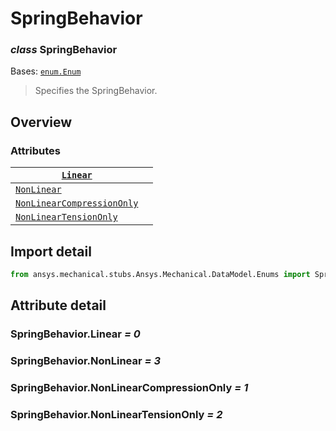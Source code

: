 # SpringBehavior

### *class* SpringBehavior

Bases: [`enum.Enum`](https://docs.python.org/3/library/enum.html#enum.Enum)

> Specifies the SpringBehavior.

> <!-- !! processed by numpydoc !! -->

## Overview

### Attributes

| [`Linear`](#SpringBehavior.Linear)                                     |    |
|------------------------------------------------------------------------|----|
| [`NonLinear`](#SpringBehavior.NonLinear)                               |    |
| [`NonLinearCompressionOnly`](#SpringBehavior.NonLinearCompressionOnly) |    |
| [`NonLinearTensionOnly`](#SpringBehavior.NonLinearTensionOnly)         |    |

## Import detail

```python
from ansys.mechanical.stubs.Ansys.Mechanical.DataModel.Enums import SpringBehavior
```

## Attribute detail

### SpringBehavior.Linear *= 0*

### SpringBehavior.NonLinear *= 3*

### SpringBehavior.NonLinearCompressionOnly *= 1*

### SpringBehavior.NonLinearTensionOnly *= 2*

